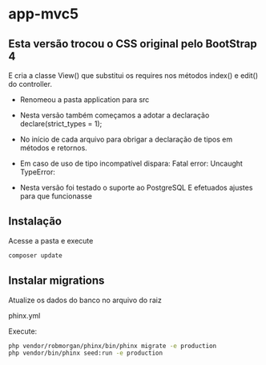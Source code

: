 # app-mvc5

## Esta versão trocou o CSS original pelo BootStrap 4

E cria a classe View() que substitui os requires nos métodos index() e edit() do controller.

- Renomeou a pasta application para src

- Nesta versão também começamos a adotar a declaração declare(strict_types = 1);
- No início de cada arquivo para obrigar a declaração de tipos em métodos e retornos.
- Em caso de uso de tipo incompatível dispara: Fatal error: Uncaught TypeError:

- Nesta versão foi testado o suporte ao PostgreSQL E efetuados ajustes para que funcionasse

## Instalação

Acesse a pasta e execute
```bash
composer update
```

## Instalar migrations

Atualize os dados do banco no arquivo do raiz

phinx.yml

Execute:
```bash
php vendor/robmorgan/phinx/bin/phinx migrate -e production
php vendor/bin/phinx seed:run -e production
```
